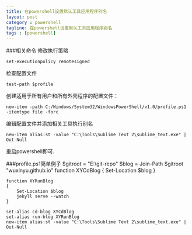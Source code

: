 ```yaml
---
title: 在powershell设置默认工具应用程序别名
layout: post
category : powershell
tagline: 在powershell设置默认工具应用程序别名
tags : [powershell]
---
```

###相关命令
修改执行策略

	set-executionpolicy remotesigned

检查配置文件

	test-path $profile

创建适用于所有用户和所有外壳程序的配置文件：

	new-item -path C:/Windows/System32/WindowsPowerShell/v1.0/profile.ps1 -itemtype file -forc
 
编辑配置文件并添加相关工具执行别名

    new-item alias:st -value "C:\Tools\Sublime Text 2\sublime_text.exe" | Out-Null

重启powershell即可.

###profile.ps1简单例子
	$gitroot = "E:\git-repo"
	$blog = Join-Path $gitroot "wuxinyu.github.io"
	function XYCdBlog
	{
		Set-Location $blog
	}

	function XYRunBlog
	{
		Set-Location $blog
		jekyll serve --watch
	}

	set-alias cd-blog XYCdBlog
	set-alias run-blog XYRunBlog
	new-item alias:st -value "C:\Tools\Sublime Text 2\sublime_text.exe" | Out-Null